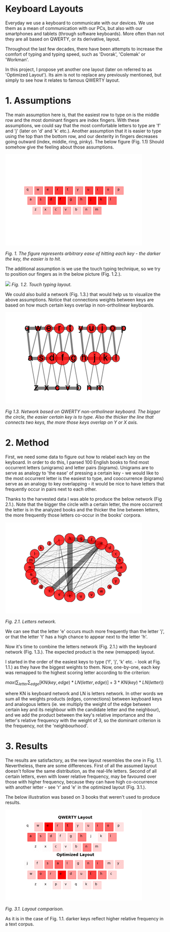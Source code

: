 # Keyboard Layouts

Everyday we use a keyboard to communicate with our devices. We use them as a mean of communication with our PCs, but also with our smartphones and tablets (through software keyboards). More often than not they are all based on QWERTY, or its derivative, layout.

Throughout the last few decades, there have been attempts to increase the comfort of typing and typing speed, such as 'Dvorak', 'Colemak' or 'Workman'.

In this project, I propose yet another one layout (later on referred to as 'Optimized Layout'). Its aim is not to replace any previously mentioned, but simply to see how it relates to famous QWERTY layout.

# 1. Assumptions

The main assumption here is, that the easiest row to type on is the middle row and the most dominant fingers are index fingers. With these assumptions, we could say that the most comfortable letters to type are 'f' and 'j' (later on 'd' and 'k' etc.). Another assumption that it is easier to type using the top than the bottom row, and our dexterity in fingers decreases going outward (index, middle, ring, pinky). The below figure (Fig. 1.1) Should somehow give the feeling about those assumptions.

![](https://raw.githubusercontent.com/93fk/Optimal_Keyboard_Layout/master/empirical/2_pipeline/2_keyboard_layout/out/keyboard_layout.png)

*Fig. 1. The figure represents arbitrary ease of hitting each key - the darker the key, the easier is to hit.*

The additional assumption is we use the touch typing technique, so we try to position our fingers as in the below picture (Fig. 1.2.).

![](https://upload.wikimedia.org/wikipedia/commons/c/ce/Keyboard_scheme.jpg)
*Fig. 1.2. Touch typing layout.*

We could also build a network (Fig. 1.3.) that would help us to visualize the above assumptions. Notice that connections weights between keys are based on how much certain keys overlap in non-ortholinear keyboards.

![](https://raw.githubusercontent.com/93fk/Optimal_Keyboard_Layout/master/empirical/2_pipeline/2_keyboard_layout/out/keyboard_network.png)

*Fig 1.3. Network based on QWERTY non-ortholinear keyboard. The bigger the circle, the easier certain key is to type. Also the thicker the line that connects two keys, the more those keys overlap on Y or X axis.*

# 2. Method

First, we need some data to figure out how to relabel each key on the keyboard. In order to do this, I parsed 100 English books to find most occurrent letters (unigrams) and letter pairs (bigrams). Unigrams are to serve as analogy to 'the ease' of pressing a certain key - we would like to the most occurrent letter is the easiest to type, and cooccurrence (bigrams) serve as an analogy to key overlapping - it would be nice to have letters that frequently occur in pairs next to each other.

Thanks to the harvested data I was able to produce the below network (Fig 2.1.). Note that the bigger the circle with a certain letter, the more occurrent the letter is in the analyzed books and the thicker the line between letters, the more frequently those letters co-occur in the books' corpora.

![](https://raw.githubusercontent.com/93fk/Optimal_Keyboard_Layout/master/empirical/2_pipeline/3_letters_graph/out/letters_network.png)

*Fig. 2.1. Letters network.*

We can see that the letter 'e' occurs much more frequently than the letter 'j', or that the letter 't' has a high chance to appear next to the letter 'h'.

Now it's time to combine the letters network (Fig. 2.1.) with the keyboard network (Fig. 1.3.). The expected product is the new (remapped) layout.

I started in the order of the easiest keys to type ('f', 'j', 'k' etc. - look at Fig. 1.1.) as they have the biggest weights to them. Now, one-by-one, each key was remapped to the highest scoring letter according to the criterion:

$max(\sum_{letter} \sum_{edge} [KN(key, edge)*LN(letter, edge)] + 3*KN(key)*LN(letter))$

where KN is keyboard network and LN is letters network. In other words we sum all the weights products (edges, connections) between keyboard keys and analogous letters (ie. we multiply the weight of the edge between certain key and its neighbour with the candidate letter and the neighbour), and we add the product between the key's relative importance and the letter's relative frequency with the weight of 3, so the dominant criterion is the frequency, not the 'neighbourhood'.

# 3. Results

The results are satisfactory, as the new layout resembles the one in Fig. 1.1. Nevertheless, there are some differences. First of all the assumed layout doesn't follow the same distribution, as the real-life letters. Second of all certain letters, even with lower relative frequency, may be favoured over those with higher frequency, because they can have high co-occurrence with another letter - see 'r' and 'e' in the optimized layout (Fig. 3.1.).

The below illustration was based on 3 books that weren't used to produce results.

![](https://raw.githubusercontent.com/93fk/Optimal_Keyboard_Layout/master/empirical/2_pipeline/5_layout_comparison/store/Layout.gif)

*Fig. 3.1. Layout comparison.*

As it is in the case of Fig. 1.1. darker keys reflect higher relative frequency in a text corpus.